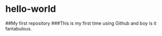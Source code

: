 # hello-world
##My first repository
###This is my first time using Github and boy is it fantabulous.
